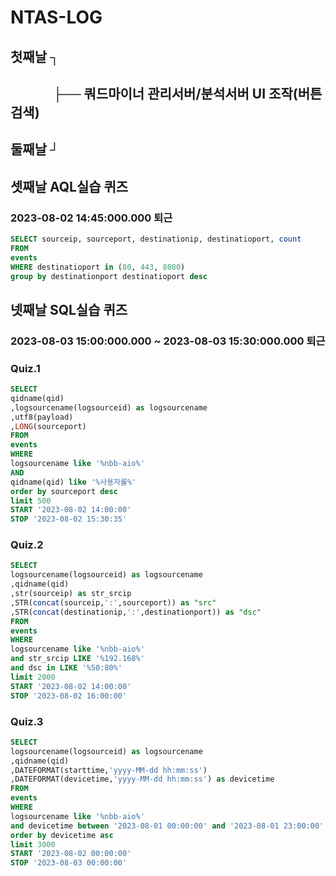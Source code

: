 # NTAS-LOG

## 첫째날 ┐
## 　　 　├── 쿼드마이너 관리서버/분석서버 UI 조작(버튼 검색)
## 둘째날 ┘

## 셋째날 AQL실습 퀴즈
### 2023-08-02 14:45:000.000 퇴근 
```SQL
SELECT sourceip, sourceport, destinationip, destinatioport, count
FROM
events
WHERE destinatioport in (80, 443, 8080)
group by destinationport destinatioport desc
```




## 넷째날 SQL실습 퀴즈
### 2023-08-03 15:00:000.000 ~ 2023-08-03 15:30:000.000 퇴근

### Quiz.1
```SQL
SELECT
qidname(qid)
,logsourcename(logsourceid) as logsourcename
,utf8(payload)
,LONG(sourceport)
FROM
events
WHERE 
logsourcename like '%nbb-aio%'
AND
qidname(qid) like '%사용자룰%'
order by sourceport desc
limit 500
START '2023-08-02 14:00:00' 
STOP '2023-08-02 15:30:35'
```
### Quiz.2
```SQL
SELECT
logsourcename(logsourceid) as logsourcename
,qidname(qid)
,str(sourceip) as str_srcip
,STR(concat(sourceip,':',sourceport)) as "src"
,STR(concat(destinationip,':',destinationport)) as "dsc"
FROM
events
WHERE
logsourcename like '%nbb-aio%'
and str_srcip LIKE '%192.168%'
and dsc in LIKE '%50:80%'
limit 2000
START '2023-08-02 14:00:00' 
STOP '2023-08-02 16:00:00'
```
### Quiz.3
```SQL
SELECT
logsourcename(logsourceid) as logsourcename
,qidname(qid)
,DATEFORMAT(starttime,'yyyy-MM-dd hh:mm:ss')
,DATEFORMAT(devicetime,'yyyy-MM-dd hh:mm:ss') as devicetime
FROM
events
WHERE
logsourcename like '%nbb-aio%'
and devicetime between '2023-08-01 00:00:00' and '2023-08-01 23:00:00'
order by devicetime asc
limit 3000
START '2023-08-02 00:00:00' 
STOP '2023-08-03 00:00:00'
```
